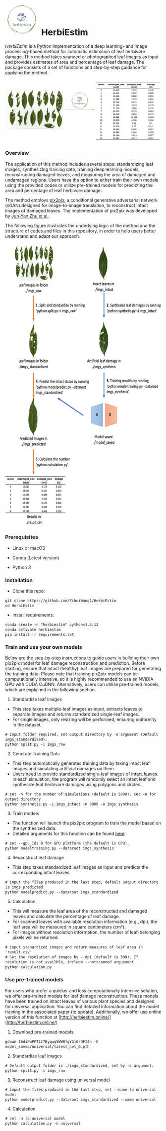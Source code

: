 # <img src="describe/logo.png" width="110" height="100"> HerbiEstim 

  *HerbiEstim* is a Python implementation of a deep learning- and image processing-based method for automatic estimation of leaf herbivore damage. This method takes scanned or photographed leaf images as input and provides estimates of area and percentage of leaf damage. The package consists of a set of functions and step-by-step guidance for applying the method.
  
  ![](describe/overall.png)


### Overview 
  The application of this method includes several steps: standardizing leaf images, synthesizing training data, training deep learning models, reconstructing damaged leaves, and measuring the area of damaged and undamaged regions. Users have the option to either train their own models using the provided codes or utilize pre-trained models for predicting the area and percentage of leaf herbivore damage.  
  
  The method employs [pix2pix](https://doi.org/10.48550/arXiv.1611.07004), a conditional generative adversarial network (cGAN) designed for image-to-image translation, to reconstruct intact images of damaged leaves. The implementation of pix2pix was developed by [Jun-Yan Zhu et al.](https://github.com/junyanz/pytorch-CycleGAN-and-pix2pix).  
  
  The following figure illustrates the underlying logic of the method and the structure of codes and files in this repository, in order to help users better understand and adapt our approach.  
<p align="center">
  <img src="describe/structure.png" width="680" height="910">
</p>

### Prerequisites  

* Linux or macOS  

* Conda (Latest version)

* Python 3

### Installation  

* Clone this repo:  

```console 
git clone https://github.com/ZihuiWang1/HerbiEstim
cd HerbiEstim
```

* Install requirements:  

```console 
conda create -n "herbiestim" python=3.8.13
conda activate herbiestim
pip install -r requirements.txt
```  

### Train and use your own models  

Below are the step-by-step instructions to guide users in building their own pix2pix model for leaf damage reconstruction and prediction. Before starting, ensure that intact (healthy) leaf images are prepared for generating the training data. Please note that training pix2pix models can be computationally intensive, so it is highly recommended to use an NVIDIA GPU with CUDA CuDNN. Alternatively, users can utilize pre-trained models, which are explained in the following section.  


1. Standardize leaf images
  * This step takes multiple-leaf images as input, extracts leaves to separate images and returns standardized single-leaf images. 
  * For single images, only resizing will be performed, ensuring uniformity in the dataset.
  
```console 
# input folder required, set output directory by -o argument (Default imgs_standardized).
python split.py -i imgs_raw
``` 

2. Generate Training Data

  * This step automatically generates training data by taking intact leaf images and simulating artificial damages on them. 
  * Users need to provide standardized single-leaf images of intact leaves. In each simulation, the program will randomly select an intact leaf and synthesize leaf herbivore damages using polygons and circles.  
  
```console 
# set -n for the number of simulations (default is 5000). set -o for output directory
python synthetic.py -i imgs_intact -n 5000 -o imgs_synthesis
``` 

3. Train models
  * The function will launch the pix2pix program to train the model based on the synthesized data.
  * Detailed arguments for this function can be found [here](https://github.com/junyanz/pytorch-CycleGAN-and-pix2pix)
   
```console 
# set --gpu_ids 0 for GPU platform (the default is CPU). 
python modeltraining.py --dataroot imgs_synthesis
``` 

4. Reconstruct leaf damage
  * This step takes standardized leaf images as input and predicts the corresponding intact leaves.
  
```console 
# input the files produced in the last step, default output directory is imgs_predicted
python modelpredict.py --dataroot imgs_standardized
``` 

5. Calculation. 
  * This will measure the leaf area of the reconstructed and damaged leaves and calculate the percentage of leaf damage.
  * For scanned leaves with available resolution information (e.g., dpi), the leaf area will be measured in square centimeters (cm²).
  * For images without resolution information, the number of leaf-belonging pixels will be returned.
```console 
# input stanardized images and return measures of leaf area in 'result.csv' 
# Set the resolution of images by --dpi (default is 300). If resolution is not availble, include --notscanned arguement.
python calculation.py
``` 

### Use pre-trained models  

For users who prefer a quicker and less computationally intensive solution, we offer pre-trained models for leaf damage reconstruction. These models have been trained on intact leaves of various plant species and designed for universal application. You can find detailed information about the model training in the associated paper (to update). Additionally, we offer use online version of this function at [http://herbiestim.online/](http://herbiestim.online/)

1. Download pre-trained models

```console 
gdown 16diPwPPT1C7Byquq5WWRfgY3i0rOFI4h -O model_saved/universal/latest_net_G.pth
``` 

2. Standardize leaf images  
```console 
# Default output folder is ./imgs_standardized, set by -o argument.
python split.py -i imgs_raw
``` 
3. Reconstruct leaf damage using universal model
```console 
# input the files produced in the last step, set --name to universal model
python modelpredict.py --dataroot imgs_standardized --name universal
``` 
4. Calculation  
```console 
# set -n to universal model
python calculation.py -n universal
``` 

